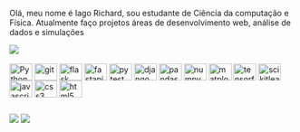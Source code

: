  Olá, meu nome é Iago Richard, sou estudante de Ciência da computação e Física.
Atualmente faço projetos áreas de desenvolvimento web, análise de dados e simulações
<div>
  <img heigt="180cm" src= "https://github-readme-stats.vercel.app/api?username=Richard-gomes&show_icons=true&hide=contribs,prs&cache_seconds=86400&theme=aura"/>
</div>

  <div style="display: inline_block"><br>
    <img align="center" alt="Python" height="30"width="40"src="https://cdn.jsdelivr.net/gh/devicons/devicon@latest/icons/python/python-original-wordmark.svg">
    <img align="center" alt="git" height="30" width="40" src="https://cdn.jsdelivr.net/gh/devicons/devicon@latest/icons/git/git-original.svg">     
    <img align="center" alt="flask" height="30" width="40"
src="https://cdn.jsdelivr.net/gh/devicons/devicon@latest/icons/flask/flask-original.svg">     
    <img align="center" alt="fastapi" height="30" width="40"
  src="https://cdn.jsdelivr.net/gh/devicons/devicon@latest/icons/fastapi/fastapi-original.svg">        
    <img align="center" alt="pytest" height="30" width="40"
src="https://cdn.jsdelivr.net/gh/devicons/devicon@latest/icons/pytest/pytest-original.svg">     
    <img align="center" alt="django" height="30" width="40"
src="https://cdn.jsdelivr.net/gh/devicons/devicon@latest/icons/django/django-plain.svg">      
    <img align="center" alt="pandas" height="30" width="40"
src="https://cdn.jsdelivr.net/gh/devicons/devicon@latest/icons/pandas/pandas-original-wordmark.svg">
    <img align="center" alt="numpy" height="30" width="40"
src="https://cdn.jsdelivr.net/gh/devicons/devicon@latest/icons/numpy/numpy-original-wordmark.svg">     
    <img align="center" alt="matplotlib" height="30" width="40"
src="https://cdn.jsdelivr.net/gh/devicons/devicon@latest/icons/matplotlib/matplotlib-original-wordmark.svg">   
    <img align="center" alt="tensorflow" height="30" width="40"
src="https://cdn.jsdelivr.net/gh/devicons/devicon@latest/icons/tensorflow/tensorflow-original.svg">  
    <img align="center" alt="scikitlear" height="30" width="40"
src="https://cdn.jsdelivr.net/gh/devicons/devicon@latest/icons/scikitlearn/scikitlearn-original.svg">
    <img align="center" alt="javascript" height="30" width="40"
src="https://cdn.jsdelivr.net/gh/devicons/devicon@latest/icons/javascript/javascript-original.svg">             
    <img align="center" alt="css3" height="30" width="40"
src="https://cdn.jsdelivr.net/gh/devicons/devicon@latest/icons/css3/css3-original.svg">
    <img align="center" alt="html5" height="30" width="40" 
src="https://cdn.jsdelivr.net/gh/devicons/devicon@latest/icons/html5/html5-original.svg">     
  </div>
 
  ##
 
<div> 
  <a href = "mailto:contato.iagorichard@gmail.com"><img src="https://img.shields.io/badge/-Gmail-%23333?style=for-the-badge&logo=gmail&logoColor=white" target="_blank"></a>
  <a href="https://www.linkedin.com/in/iago-richard-gomes/" target="_blank"><img src="https://img.shields.io/badge/-LinkedIn-%230077B5?style=for-the-badge&logo=linkedin&logoColor=white" target="_blank"></a> 
  
</div>
